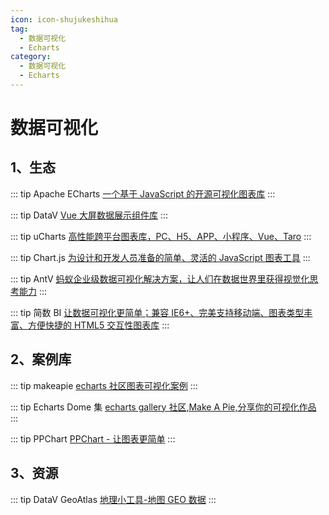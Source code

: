 ```yaml
---
icon: icon-shujukeshihua
tag:
  - 数据可视化
  - Echarts
category:
  - 数据可视化
  - Echarts
---
```


# 数据可视化

## 1、生态

::: tip Apache ECharts
[一个基于 JavaScript 的开源可视化图表库](https://echarts.apache.org/zh/index.html)
:::

::: tip DataV
[Vue 大屏数据展示组件库](http://datav.jiaminghi.com/)
:::

::: tip uCharts
[高性能跨平台图表库，PC、H5、APP、小程序、Vue、Taro](https://www.ucharts.cn/v2/#/)
:::

::: tip Chart.js
[为设计和开发人员准备的简单、灵活的 JavaScript 图表工具](https://chartjs.bootcss.com/)
:::

::: tip AntV
[蚂蚁企业级数据可视化解决方案，让人们在数据世界里获得视觉化思考能力](https://antv.antgroup.com/)
:::

::: tip 简数 BI
[让数据可视化更简单；兼容 IE6+、完美支持移动端、图表类型丰富、方便快捷的 HTML5 交互性图表库](https://www.hcharts.cn/)
:::

## 2、案例库

::: tip makeapie
[echarts 社区图表可视化案例](https://www.makeapie.cn/echarts)
:::

::: tip Echarts Dome 集
[echarts gallery 社区,Make A Pie,分享你的可视化作品](https://www.isqqw.com/)
:::

::: tip PPChart
[PPChart - 让图表更简单](https://www.ppchart.com/#/)
:::

## 3、资源

::: tip DataV GeoAtlas
[地理小工具-地图 GEO 数据](https://datav.aliyun.com/portal/school/atlas/area_selector)
:::
